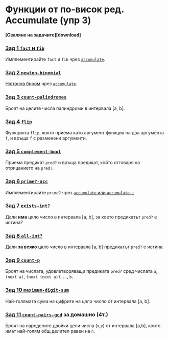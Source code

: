 # Функции от по-висок ред. Accumulate (упр 3)

#### [Сваляне на задачите][download]

### [Зад 1 `fact` и `fib`][fib-fact]
Имплементирайте `fact` и `fib` чрез [`accumulate`][common].

### [Зад 2 `newton-binomial`][newton-binomial]
[Нютонов бином][newton-wiki] чрез [`accumulate`][common].

### [Зад 3 `count-palindromes`][count-palindromes]
Броят на целите числа палиндроми в интервала [a, b].

### [Зад 4 `flip`][flip]
Функцията `flip`, която приема като аргумент функция на два аргумента `f`, и връща `f` с разменени аргументи.

### [Зад 5 `complement-bool`][complement-bool]
Приема предикат `pred?` и връща предикат, който отговаря на отрицанието на `pred?`.

### [Зад 6 `prime?-acc`][prime?-acc]
Имплементирайте `prime?` чрез [`accumulate` или `accumulate-i`][common]

### [Зад 7 `exists-int?`][exists-int?]
Дали **има** цяло число в интервала [a, b], за което предикатът `pred?` е истина?

### [Зад 8 `all-int?`][all-int?]
Дали **за всяко** цяло число в интервала [a, b] предикатът `pred?` е истина.

### [Зад 9 `count-p`][count-p]
Броят на числата, удовлетворяващи предиката `pred?` сред числата `a`, `(next a)`, `(next (next a))`, ..., `b`.

### [Зад 10 `maximum-digit-sum`][maximum-digit-sum]
Най-голямата сума на цифрите на цяло число от интервала [a, b].

### [Зад 11 `count-pairs-gcd`][count-pairs-gcd] **за домашно (4т.)**
Броят на наредените двойки цели числа (`x`,`y`) от интервала [a,b], които имат най-голям общ делител равен на `n`.

[newton-wiki]: https://en.wikipedia.org/wiki/Binomial_theorem
[common]: ./common.03.rkt
[fib-fact]: ./01.fib-fact.rkt
[newton-binomial]: ./02.newton-binomial.rkt
[count-palindromes]: ./03.count-palindromes.rkt
[flip]: ./04.flip.rkt
[complement-bool]: ./05.complement-bool.rkt
[prime?-acc]: ./06.prime-acc.rkt
[exists-int?]: ./07.exists-int.rkt
[all-int?]: ./08.all-int.rkt
[count-p]: ./09.count-p.rkt
[maximum-digit-sum]: ./10.maximum-digit-sum.rkt
[count-pairs-gcd]: ./11.count-pairs-gcd.rkt
